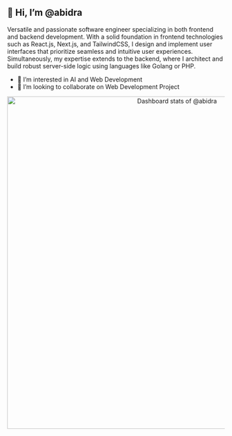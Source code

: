 ## :wave: Hi, I’m @abidra

Versatile and passionate software engineer specializing in both frontend and backend development. With a solid foundation in frontend technologies such as React.js, Next.js, and TailwindCSS, I design and implement user interfaces that prioritize seamless and intuitive user experiences. Simultaneously, my expertise extends to the backend, where I architect and build robust server-side logic using languages like Golang or PHP.

- 👀 I’m interested in AI and Web Development
- 💞️ I’m looking to collaborate on Web Development Project

<!-- Copy-paste in your Readme.md file -->

<a href="https://next.ossinsight.io/widgets/official/compose-user-dashboard-stats?user_id=26470350" target="_blank" style="display: block" align="center">
  <picture>
    <source media="(prefers-color-scheme: dark)" srcset="https://next.ossinsight.io/widgets/official/compose-user-dashboard-stats/thumbnail.png?user_id=26470350&image_size=auto&color_scheme=dark" width="771" height="auto">
    <img alt="Dashboard stats of @abidra" src="https://next.ossinsight.io/widgets/official/compose-user-dashboard-stats/thumbnail.png?user_id=26470350&image_size=auto&color_scheme=light" width="771" height="auto">
  </picture>
</a>

<!-- Made with [OSS Insight](https://ossinsight.io/) -->

<!---
abidra/abidra is a ✨ special ✨ repository because its `README.md` (this file) appears on your GitHub profile.
You can click the Preview link to take a look at your changes.
--->
